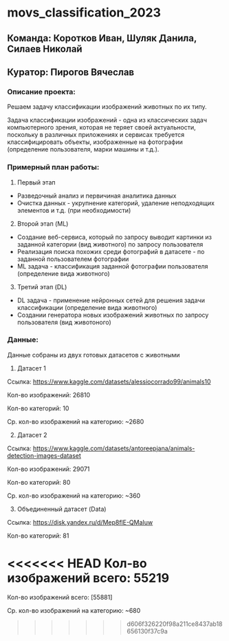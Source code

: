 # movs_classification_2023
## **Команда: Коротков Иван, Шуляк Данила, Силаев Николай**

## **Куратор: Пирогов Вячеслав**

### **Описание проекта:**
Решаем задачу классификации изображений животных по их типу.

Задача классификации изображений - одна из классических задач компьютерного зрения,
которая не теряет своей актуальности, поскольку в различных приложениях и сервисах 
требуется классифицировать объекты, изображенные на фотографии (определение пользователя, марки машины и т.д.).

### **Примерный план работы:**

1. Первый этап
- Разведочный анализ и первичиная аналитика данных
- Очистка данных - укрупнение категорий, удаление неподходящих элементов и т.д. (при необходимости)

2. Второй этап (ML)
- Создание веб-сервиса, который по запросу выводит картинки из заданной категории (вид животного) по запросу пользователя
- Реализация поиска похожих среди фотографий в датасете - по заданной пользователем фотографии
- ML задача - классификация заданной фотографии пользователя (определение вида животного)

3. Третий этап (DL)
- DL задача - применение нейронных сетей для решения задачи классификации (определение вида животного)
- Создании генератора новых изображений животных по запросу пользователя (вид животоного)


### **Данные:**
Данные собраны из двух готовых датасетов с животными
1. Датасет 1

Ссылка: https://www.kaggle.com/datasets/alessiocorrado99/animals10

Кол-во изображений: 26810

Кол-во категорий: 10

Ср. кол-во изображений на категорию: ~2680


2. Датасет 2
   
Ссылка: https://www.kaggle.com/datasets/antoreepjana/animals-detection-images-dataset

Кол-во изображений: 29071

Кол-во категорий: 80

Ср. кол-во изображений на категорию: ~360


3. Объединенный датасет (Data)

Ссылка: https://disk.yandex.ru/d/Mep8flE-QMaIuw

Кол-во категорий: 81

<<<<<<< HEAD
Кол-во изображений всего: 55219
=======
Кол-во изображений всего: [55881]

Ср. кол-во изображений на категорию: ~680
>>>>>>> d606f326220f98a211ce8437ab18656130f37c9a

